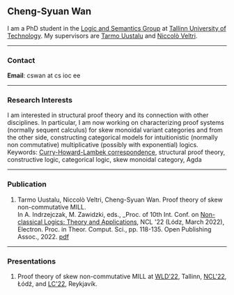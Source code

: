 ## Cheng-Syuan Wan

I am a PhD student in the [Logic and Semantics Group](https://cs.ioc.ee/lsg/) at [Tallinn University of Technology](https://taltech.ee/).
My supervisors are [Tarmo Uustalu](https://cs.ioc.ee/~tarmo/) and [Niccolò Veltri](https://niccoloveltri.github.io/).

---

### Contact
**Email**: cswan at cs ioc ee

---

### Research Interests
I am interested in structural proof theory and its connection with other disciplines.
In particular, I am now working on characterizing proof systems (normally sequent calculus) for skew monoidal variant categories and from the other side, constructing categorical models for intuitionistic (normally non commutative) multiplicative (possibly with exponential) logics.
<br>
Keywords: [Curry-Howard-Lambek correspondence](https://en.wikipedia.org/wiki/Curry%E2%80%93Howard_correspondence#Curry%E2%80%93Howard%E2%80%93Lambek_correspondence), structural proof theory, constructive logic, categorical logic, skew monoidal category, Agda

---

### Publication
1. Tarmo Uustalu, Niccolò Veltri, Cheng-Syuan Wan. Proof theory of skew non-commutative MILL.<br>
 In A. Indrzejczak, M. Zawidzki, eds., _Proc. of 10th Int. Conf. on [Non-classical Logics: Theory and Applications](https://easychair.org/smart-program/NCL'22/), NCL '22 (Lódz, March 2022), Electron. Proc. in Theor. Comput. Sci., pp. 118-135. Open Publishing Assoc., 2022. [pdf](https://arxiv.org/abs/2204.06727v1)

---

### Presentations
1. Proof theory of skew non-commutative MILL at [WLD'22](https://cs.ioc.ee/lsg/wld22/), Tallinn, [NCL'22](https://easychair.org/smart-program/NCL'22/), Łódź, and [LC'22](http://icetcs.ru.is/lc2022/), Reykjavík.
